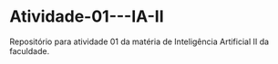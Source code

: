 # Atividade-01---IA-II
Repositório para atividade 01 da matéria de Inteligência Artificial II da faculdade.
